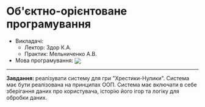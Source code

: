 <h1><b>Об'єктно-орієнтоване програмування</b></h1>
 <p>
 <ul> 
  <li>Викладачі:<ul>
    <li>Лектор: Здор К.А.</li>
    <li>Практик: Мельниченко А.В.</li>
    </ul> </li>
  <li>Мова програмування: <img src="https://img.shields.io/badge/c%23-%23239120.svg?style=flag&logo=c-sharp&logoColor=white" align="center"></li>
  </ul>
  </p>
  
  ---

<b>Завдання: </b>реалізувати систему для гри "Хрестики-Нулики". Система має бути реалізована на принципах ООП. Система має включати в себе зберігання даних про користувача, історію його ігор та логіку для обробки даних.


